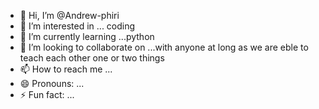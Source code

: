 - 👋 Hi, I’m @Andrew-phiri
- 👀 I’m interested in ... coding 
- 🌱 I’m currently learning ...python
- 💞️ I’m looking to collaborate on ...with anyone at long as we are eble to teach each other one or two things
- 📫 How to reach me ...
- 😄 Pronouns: ...
- ⚡ Fun fact: ...

<!---
Andrew-phiri/Andrew-phiri is a ✨ special ✨ repository because its `README.md` (this file) appears on your GitHub profile.
You can click the Preview link to take a look at your changes.
--->
